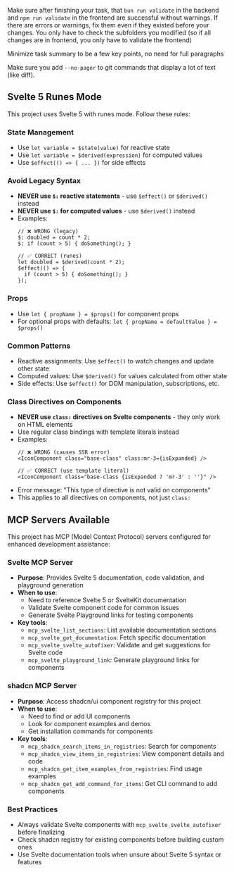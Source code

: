 <!------------------------------------------------------------------------------------
   Add Rules to this file or a short description and have Kiro refine them for you:   
-------------------------------------------------------------------------------------> 

Make sure after finishing your task, that `bun run validate` in the backend and `npm run validate` in the frontend are successful without warnings. If there are errors or warnings, fix them even if they existed before your changes. You only have to check the subfolders you modified (so if all changes are in frontend, you only have to validate the frontend)

Minimize task summary to be a few key points, no need for full paragraphs

Make sure you add `--no-pager` to git commands that display a lot of text (like diff).

## Svelte 5 Runes Mode

This project uses Svelte 5 with runes mode. Follow these rules:

### State Management
- Use `let variable = $state(value)` for reactive state
- Use `let variable = $derived(expression)` for computed values
- Use `$effect(() => { ... })` for side effects

### Avoid Legacy Syntax
- **NEVER use `$:` reactive statements** - use `$effect()` or `$derived()` instead
- **NEVER use `$:` for computed values** - use `$derived()` instead
- Examples:
  ```svelte
  // ❌ WRONG (legacy)
  $: doubled = count * 2;
  $: if (count > 5) { doSomething(); }
  
  // ✅ CORRECT (runes)
  let doubled = $derived(count * 2);
  $effect(() => {
    if (count > 5) { doSomething(); }
  });
  ```

### Props
- Use `let { propName } = $props()` for component props
- For optional props with defaults: `let { propName = defaultValue } = $props()`

### Common Patterns
- Reactive assignments: Use `$effect()` to watch changes and update other state
- Computed values: Use `$derived()` for values calculated from other state
- Side effects: Use `$effect()` for DOM manipulation, subscriptions, etc.

### Class Directives on Components
- **NEVER use `class:` directives on Svelte components** - they only work on HTML elements
- Use regular class bindings with template literals instead
- Examples:
  ```svelte
  // ❌ WRONG (causes SSR error)
  <IconComponent class="base-class" class:mr-3={isExpanded} />
  
  // ✅ CORRECT (use template literal)
  <IconComponent class="base-class {isExpanded ? 'mr-3' : ''}" />
  ```
- Error message: "This type of directive is not valid on components"
- This applies to all directives on components, not just `class:`

## MCP Servers Available

This project has MCP (Model Context Protocol) servers configured for enhanced development assistance:

### Svelte MCP Server
- **Purpose**: Provides Svelte 5 documentation, code validation, and playground generation
- **When to use**:
  - Need to reference Svelte 5 or SvelteKit documentation
  - Validate Svelte component code for common issues
  - Generate Svelte Playground links for testing components
- **Key tools**:
  - `mcp_svelte_list_sections`: List available documentation sections
  - `mcp_svelte_get_documentation`: Fetch specific documentation
  - `mcp_svelte_svelte_autofixer`: Validate and get suggestions for Svelte code
  - `mcp_svelte_playground_link`: Generate playground links for components

### shadcn MCP Server
- **Purpose**: Access shadcn/ui component registry for this project
- **When to use**:
  - Need to find or add UI components
  - Look for component examples and demos
  - Get installation commands for components
- **Key tools**:
  - `mcp_shadcn_search_items_in_registries`: Search for components
  - `mcp_shadcn_view_items_in_registries`: View component details and code
  - `mcp_shadcn_get_item_examples_from_registries`: Find usage examples
  - `mcp_shadcn_get_add_command_for_items`: Get CLI command to add components

### Best Practices
- Always validate Svelte components with `mcp_svelte_svelte_autofixer` before finalizing
- Check shadcn registry for existing components before building custom ones
- Use Svelte documentation tools when unsure about Svelte 5 syntax or features

